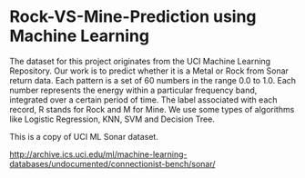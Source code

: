 # Rock-VS-Mine-Prediction using Machine Learning
The dataset for this project originates from the UCI Machine Learning Repository. Our work is to predict whether it is a Metal or Rock from Sonar return data. Each pattern is a set of 60 numbers in the range 0.0 to 1.0. Each number represents the energy within a particular frequency band, integrated over a certain period of time. The label associated with each record, R stands for Rock and M for Mine. We use some types of algorithms like Logistic Regression, KNN, SVM and Decision Tree.

This is a copy of UCI ML Sonar dataset.

http://archive.ics.uci.edu/ml/machine-learning-databases/undocumented/connectionist-bench/sonar/
